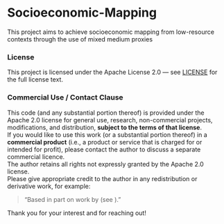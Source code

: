 # Socioeconomic-Mapping
This project aims to achieve socioeconomic mapping from low-resource contexts through the use of mixed medium proxies

### License  
This project is licensed under the Apache License 2.0 — see [LICENSE](LICENSE) for the full license text.

### Commercial Use / Contact Clause  
This code (and any substantial portion thereof) is provided under the Apache 2.0 license for general use, research, non-commercial projects, modifications, and distribution, **subject to the terms of that license**.  
If you would like to use this work (or a substantial portion thereof) in a **commercial product** (i.e., a product or service that is charged for or intended for profit), please contact the author to discuss a separate commercial licence.  
The author retains all rights not expressly granted by the Apache 2.0 license.  
Please give appropriate credit to the author in any redistribution or derivative work, for example:  
> “Based in part on work by <Your Name> (see <Repository URL>).”

Thank you for your interest and for reaching out!

